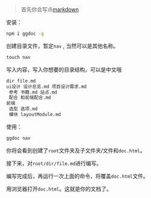 > 首先你会写点[markdown](https://www.markdownguide.org/cheat-sheet/)

安装：

```cmd
npm i ggdoc -g
```

创建目录文件，暂定`nav` , 当然可以是其他名称。

```cmd
touch nav
```

写入内容，写入你想要的目录结构，可以是中文哦

```txt
dir file.md
ui设计 设计总览.md 项目设计需求.md
 参考 书籍.md 站点.md
 配合 和前端配合.md
前端
 选型 选项.md
 模块 layoutModule.md
```

使用：

```cmd
ggdoc nav
```

你将会看到创建了`root`文件夹及子文件夹/文件和`doc.html`。

接下来，对`root/dir/file.md`进行编写。

编写完成后，再运行一次上面的命令，将覆盖`doc.html`文件。

用浏览器打开`doc.html`。这就是你的文档了。

